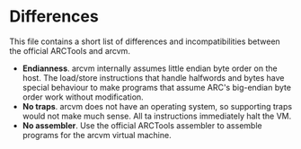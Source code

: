 # Differences

This file contains a short list of differences and incompatibilities between
the official ARCTools and arcvm.

- **Endianness**. arcvm internally assumes little endian byte order on the
  host. The load/store instructions that handle halfwords and bytes have
  special behaviour to make programs that assume ARC's big-endian byte order
  work without modification.
- **No traps**. arcvm does not have an operating system, so supporting
  traps would not make much sense. All ta instructions immediately halt
  the VM.
- **No assembler**. Use the official ARCTools assembler to assemble programs
  for the arcvm virtual machine.
